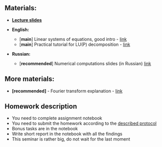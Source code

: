 ## Materials:
* [__Lecture slides__](https://github.com/Aelphy/ISC/tree/fall2023/week2/Lecture.pdf)

* __English:__
  * [__main__] Linear systems of equations, good intro - [link](http://www.cs.tau.ac.il/~dcor/Graphics/adv-slides/Solving.pdf)
  * [__main__] Practical tutorial for LU(P) decomposition - [link](https://www.quantstart.com/articles/LU-Decomposition-in-Python-and-NumPy)
* __Russian:__
  * [__recommended__] Numerical computations slides (in Russian) [link](http://compmathgroup.github.io/compmath-slides/) 

## More materials:
* __[recommended]__ - Fourier transform explanation - [link](https://betterexplained.com/articles/an-interactive-guide-to-the-fourier-transform/)


## Homework description
* You need to complete assignment notebook
* You need to submit the homework according to the [described protocol](https://github.com/Aelphy/ISC/wiki/Homeworks-and-grading-(ETHZ-and-UZH))
* Bonus tasks are in the notebook
* Write short report in the notebook with all the findings
* This seminar is rather big, do not wait for the last moment
